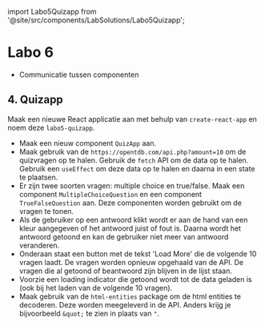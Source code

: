 import Labo5Quizapp from '@site/src/components/LabSolutions/Labo5Quizapp';


# Labo 6

- Communicatie tussen componenten

## 4. Quizapp

Maak een nieuwe React applicatie aan met behulp van `create-react-app` en noem deze `labo5-quizapp`.

- Maak een nieuw component `QuizApp` aan.
- Maak gebruik van de `https://opentdb.com/api.php?amount=10` om de quizvragen op te halen. Gebruik de `fetch` API om de data op te halen. Gebruik een `useEffect` om deze data op te halen en daarna in een state te plaatsen.
- Er zijn twee soorten vragen: multiple choice en true/false. Maak een component `MultipleChoiceQuestion` en een component `TrueFalseQuestion` aan. Deze componenten worden gebruikt om de vragen te tonen.
- Als de gebruiker op een antwoord klikt wordt er aan de hand van een kleur aangegeven of het antwoord juist of fout is. Daarna wordt het antwoord getoond en kan de gebruiker niet meer van antwoord veranderen.
- Onderaan staat een button met de tekst 'Load More' die de volgende 10 vragen laadt. De vragen worden opnieuw opgehaald van de API. De vragen die al getoond of beantwoord zijn blijven in de lijst staan.
- Voorzie een loading indicator die getoond wordt tot de data geladen is (ook bij het laden van de volgende 10 vragen).
- Maak gebruik van de `html-entities` package om de html entities te decoderen. Deze worden meegeleverd in de API. Anders krijg je bijvoorbeeld `&quot;` te zien in plaats van `"`.

<div style={{padding: 10, border: "1px dotted black"}}>
    <Labo5Quizapp/>
</div>